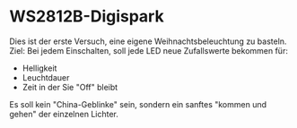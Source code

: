 # WS2812B-Digispark

Dies ist der erste Versuch, eine eigene Weihnachtsbeleuchtung zu basteln.
Ziel: Bei jedem Einschalten, soll jede LED neue Zufallswerte bekommen für: 
  - Helligkeit
  - Leuchtdauer
  - Zeit in der Sie "Off" bleibt

Es soll kein "China-Geblinke" sein, sondern ein sanftes "kommen und gehen" der einzelnen Lichter.
